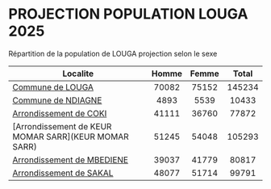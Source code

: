 # PROJECTION POPULATION LOUGA 2025
	
Répartition de la population de LOUGA projection selon le sexe
	
| Localite  | Homme | Femme | Total |
| --------- |:-----:|:-----:|:-----:|
| [Commune de LOUGA](LOUGA) | 70082 | 75152 | 145234 |
| [Commune de NDIAGNE](NDIAGNE) | 4893 | 5539 | 10433 |
| [Arrondissement de COKI](COKI) | 41111 | 36760 | 77872 |
| [Arrondissement de KEUR MOMAR SARR](KEUR MOMAR SARR) | 51245 | 54048 | 105293 |
| [Arrondissement de MBEDIENE](MBEDIENE) | 39037 | 41779 | 80817 |
| [Arrondissement de SAKAL](SAKAL) | 48077 | 51714 | 99791 |
